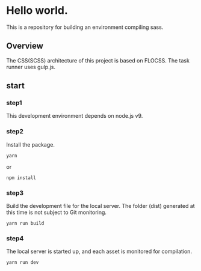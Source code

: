 # Hello world.

This is a repository for building an environment compiling sass.



## Overview

The CSS(SCSS) architecture of this project is based on FLOCSS.
The task runner uses gulp.js.



## start

### step1

This development environment depends on node.js v9.

### step2

Install the package.

```
yarn
```

or

```
npm install
```

### step3

Build the development file for the local server.
The folder (dist) generated at this time is not subject to Git monitoring.

```
yarn run build
```

### step4

The local server is started up, and each asset is monitored for compilation.

```
yarn run dev
```
